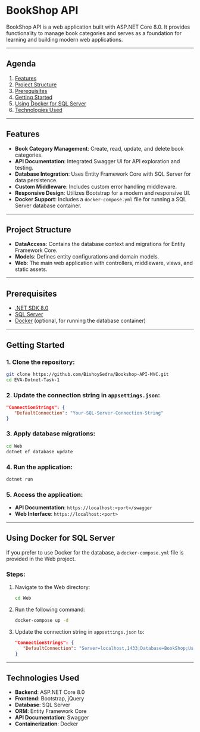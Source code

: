 # BookShop API

BookShop API is a web application built with ASP.NET Core 8.0. It provides functionality to manage book categories and serves as a foundation for learning and building modern web applications.

---

## Agenda

1. [Features](#features)
2. [Project Structure](#project-structure)
3. [Prerequisites](#prerequisites)
4. [Getting Started](#getting-started)
5. [Using Docker for SQL Server](#using-docker-for-sql-server)
6. [Technologies Used](#technologies-used)

---

## Features

- **Book Category Management**: Create, read, update, and delete book categories.
- **API Documentation**: Integrated Swagger UI for API exploration and testing.
- **Database Integration**: Uses Entity Framework Core with SQL Server for data persistence.
- **Custom Middleware**: Includes custom error handling middleware.
- **Responsive Design**: Utilizes Bootstrap for a modern and responsive UI.
- **Docker Support**: Includes a `docker-compose.yml` file for running a SQL Server database container.

---

## Project Structure

- **DataAccess**: Contains the database context and migrations for Entity Framework Core.
- **Models**: Defines entity configurations and domain models.
- **Web**: The main web application with controllers, middleware, views, and static assets.

---

## Prerequisites

- [.NET SDK 8.0](https://dotnet.microsoft.com/download)
- [SQL Server](https://www.microsoft.com/en-us/sql-server/sql-server-downloads)
- [Docker](https://www.docker.com/) (optional, for running the database container)

---

## Getting Started

### 1. Clone the repository:
```sh
git clone https://github.com/BishoySedra/Bookshop-API-MVC.git
cd EVA-Dotnet-Task-1
```

### 2. Update the connection string in `appsettings.json`:
```json
"ConnectionStrings": {
   "DefaultConnection": "Your-SQL-Server-Connection-String"
}
```

### 3. Apply database migrations:
```sh
cd Web
dotnet ef database update
```

### 4. Run the application:
```sh
dotnet run
```

### 5. Access the application:
- **API Documentation**: `https://localhost:<port>/swagger`
- **Web Interface**: `https://localhost:<port>`

---

## Using Docker for SQL Server

If you prefer to use Docker for the database, a `docker-compose.yml` file is provided in the Web project.

### Steps:
1. Navigate to the Web directory:
   ```sh
   cd Web
   ```

2. Run the following command:
   ```sh
   docker-compose up -d
   ```

3. Update the connection string in `appsettings.json` to:
   ```json
   "ConnectionStrings": {
      "DefaultConnection": "Server=localhost,1433;Database=BookShop;User Id=sa;Password=Your_password123;TrustServerCertificate=True;"
   }
   ```

---

## Technologies Used

- **Backend**: ASP.NET Core 8.0
- **Frontend**: Bootstrap, jQuery
- **Database**: SQL Server
- **ORM**: Entity Framework Core
- **API Documentation**: Swagger
- **Containerization**: Docker
